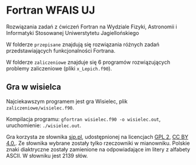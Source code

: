# Fortran WFAIS UJ

Rozwiązania zadań z ćwiczeń Fortran na Wydziale Fizyki, Astronomii i Informatyki Stosowanej Uniwerstytetu Jagiellońskiego

W folderze `przepisane` znajdują się rozwiązania różnych zadań przedstawiających funkcjonalności Fortrana.

W folderze `zaliczeniowe` znajduje się 6 programów rozwiązujących problemy zaliczeniowe (pliki `x_Lepich.f90`).

## Gra w wisielca

Najciekawszym programem jest gra Wisielec, plik `zaliczeniowe/wisielec.f90`. 

Kompilacja programu: `gfortran wisielec.f90 -o wisielec.out`, uruchomienie: `./wisielec.out`. 

Gra korzysta ze słownika [sjp.pl](https://sjp.pl/slownik/growy/), udostępnionej na licencjach [GPL 2](https://www.gnu.org/licenses/old-licenses/gpl-2.0.html), [CC BY 4.0.](https://creativecommons.org/licenses/by/4.0/). Ze słownika wybrane zostały tylko rzeczowniki w mianowniku. Polskie znaki diaktryczne zostały zamienione na odpowiadające im litery z alfabety ASCII. W słowniku jest 2139 słów.
